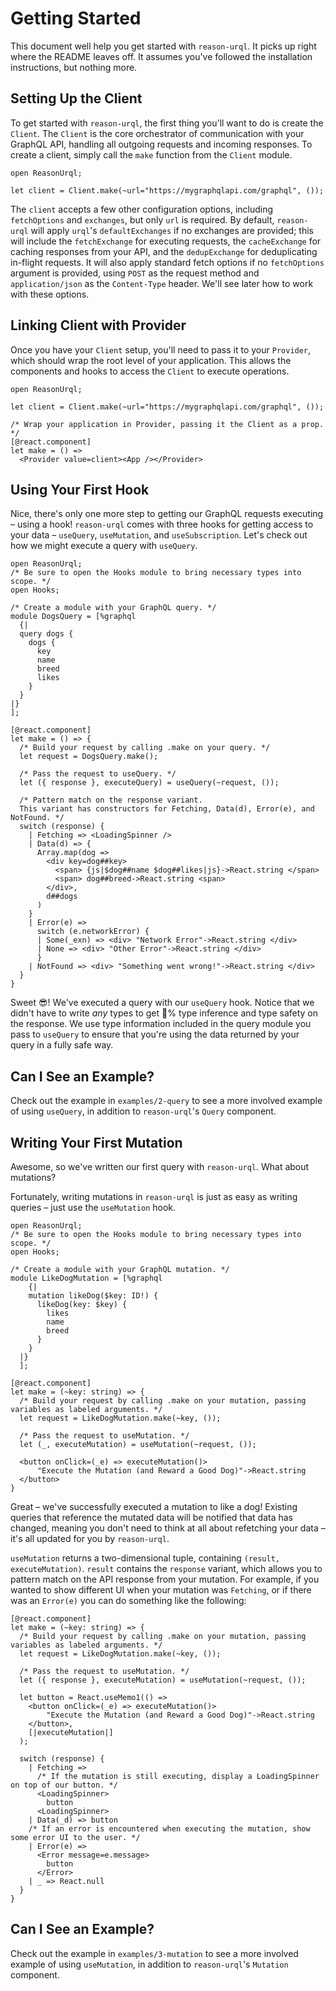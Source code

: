 # Getting Started

This document well help you get started with `reason-urql`. It picks up right where the README leaves off. It assumes you've followed the installation instructions, but nothing more.

## Setting Up the Client

To get started with `reason-urql`, the first thing you'll want to do is create the `Client`. The `Client` is the core orchestrator of communication with your GraphQL API, handling all outgoing requests and incoming responses. To create a client, simply call the `make` function from the `Client` module.

```reason
open ReasonUrql;

let client = Client.make(~url="https://mygraphqlapi.com/graphql", ());
```

The `client` accepts a few other configuration options, including `fetchOptions` and `exchanges`, but only `url` is required. By default, `reason-urql` will apply `urql`'s `defaultExchanges` if no exchanges are provided; this will include the `fetchExchange` for executing requests, the `cacheExchange` for caching responses from your API, and the `dedupExchange` for deduplicating in-flight requests. It will also apply standard fetch options if no `fetchOptions` argument is provided, using `POST` as the request method and `application/json` as the `Content-Type` header. We'll see later how to work with these options.

## Linking Client with Provider

Once you have your `Client` setup, you'll need to pass it to your `Provider`, which should wrap the root level of your application. This allows the components and hooks to access the `Client` to execute operations.

```reason
open ReasonUrql;

let client = Client.make(~url="https://mygraphqlapi.com/graphql", ());

/* Wrap your application in Provider, passing it the Client as a prop. */
[@react.component]
let make = () =>
  <Provider value=client><App /></Provider>
```

## Using Your First Hook

Nice, there's only one more step to getting our GraphQL requests executing – using a hook! `reason-urql` comes with three hooks for getting access to your data – `useQuery`, `useMutation`, and `useSubscription`. Let's check out how we might execute a query with `useQuery`.

```reason
open ReasonUrql;
/* Be sure to open the Hooks module to bring necessary types into scope. */
open Hooks;

/* Create a module with your GraphQL query. */
module DogsQuery = [%graphql
  {|
  query dogs {
    dogs {
      key
      name
      breed
      likes
    }
  }
|}
];

[@react.component]
let make = () => {
  /* Build your request by calling .make on your query. */
  let request = DogsQuery.make();

  /* Pass the request to useQuery. */
  let ({ response }, executeQuery) = useQuery(~request, ());

  /* Pattern match on the response variant.
  This variant has constructors for Fetching, Data(d), Error(e), and NotFound. */
  switch (response) {
    | Fetching => <LoadingSpinner />
    | Data(d) => {
      Array.map(dog =>
        <div key=dog##key>
          <span> {js|$dog##name $dog##likes|js}->React.string </span>
          <span> dog##breed->React.string <span>
        </div>,
        d##dogs
      )
    }
    | Error(e) =>
      switch (e.networkError) {
      | Some(_exn) => <div> "Network Error"->React.string </div>
      | None => <div> "Other Error"->React.string </div>
      }
    | NotFound => <div> "Something went wrong!"->React.string </div>
  }
}
```

Sweet 😎! We've executed a query with our `useQuery` hook. Notice that we didn't have to write _any_ types to get 💯% type inference and type safety on the response. We use type information included in the query module you pass to `useQuery` to ensure that you're using the data returned by your query in a fully safe way.

## Can I See an Example?

Check out the example in `examples/2-query` to see a more involved example of using `useQuery`, in addition to `reason-urql`'s `Query` component.

## Writing Your First Mutation

Awesome, so we've written our first query with `reason-urql`. What about mutations?

Fortunately, writing mutations in `reason-urql` is just as easy as writing queries – just use the `useMutation` hook.

```reason
open ReasonUrql;
/* Be sure to open the Hooks module to bring necessary types into scope. */
open Hooks;

/* Create a module with your GraphQL mutation. */
module LikeDogMutation = [%graphql
    {|
    mutation likeDog($key: ID!) {
      likeDog(key: $key) {
        likes
        name
        breed
      }
    }
  |}
  ];

[@react.component]
let make = (~key: string) => {
  /* Build your request by calling .make on your mutation, passing variables as labeled arguments. */
  let request = LikeDogMutation.make(~key, ());

  /* Pass the request to useMutation. */
  let (_, executeMutation) = useMutation(~request, ());

  <button onClick=(_e) => executeMutation()>
      "Execute the Mutation (and Reward a Good Dog)"->React.string
  </button>
}
```

Great – we've successfully executed a mutation to like a dog! Existing queries that reference the mutated data will be notified that data has changed, meaning you don't need to think at all about refetching your data – it's all updated for you by `reason-urql`.

`useMutation` returns a two-dimensional tuple, containing `(result, executeMutation)`. `result` contains the `response` variant, which allows you to pattern match on the API response from your mutation. For example, if you wanted to show different UI when your mutation was `Fetching`, or if there was an `Error(e)` you can do something like the following:

```reason
[@react.component]
let make = (~key: string) => {
  /* Build your request by calling .make on your mutation, passing variables as labeled arguments. */
  let request = LikeDogMutation.make(~key, ());

  /* Pass the request to useMutation. */
  let ({ response }, executeMutation) = useMutation(~request, ());

  let button = React.useMemo1(() =>
    <button onClick=(_e) => executeMutation()>
        "Execute the Mutation (and Reward a Good Dog)"->React.string
    </button>,
    [|executeMutation|]
  );

  switch (response) {
    | Fetching =>
      /* If the mutation is still executing, display a LoadingSpinner on top of our button. */
      <LoadingSpinner>
        button
      <LoadingSpinner>
    | Data(_d) => button
    /* If an error is encountered when executing the mutation, show some error UI to the user. */
    | Error(e) =>
      <Error message=e.message>
        button
      </Error>
    | _ => React.null
  }
}
```

## Can I See an Example?

Check out the example in `examples/3-mutation` to see a more involved example of using `useMutation`, in addition to `reason-urql`'s `Mutation` component.

